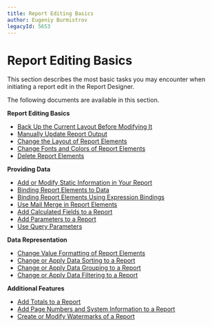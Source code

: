 ```yaml
---
title: Report Editing Basics
author: Eugeniy Burmistrov
legacyId: 5653
---
```

# Report Editing Basics
This section describes the most basic tasks you may encounter when initiating a report edit in the Report Designer.

The following documents are available in this section.

**Report Editing Basics**
* [Back Up the Current Layout Before Modifying It](report-editing-basics/back-up-the-current-layout-before-modifying-it.md)
* [Manually Update Report Output](report-editing-basics/manually-update-report-output.md)
* [Change the Layout of Report Elements](report-editing-basics/change-the-layout-of-report-elements.md)
* [Change Fonts and Colors of Report Elements](report-editing-basics/change-fonts-and-colors-of-report-elements.md)
* [Delete Report Elements](report-editing-basics/delete-report-elements.md)

**Providing Data**
* [Add or Modify Static Information in Your Report](report-editing-basics/add-or-modify-static-information-in-your-report.md)
* [Binding Report Elements to Data](report-editing-basics/displaying-values-from-a-database-(binding-report-elements-to-data).md)
* [Binding Report Elements Using Expression Bindings](report-editing-basics/binding-report-elements-using-binding-expressions.md)
* [Use Mail Merge in Report Elements](report-editing-basics/use-mail-merge-in-report-elements.md)
* [Add Calculated Fields to a Report](report-editing-basics/add-calculated-fields-to-a-report.md)
* [Add Parameters to a Report](report-editing-basics/add-parameters-to-a-report.md)
* [Use Query Parameters](report-editing-basics/use-query-parameters.md)

**Data Representation**
* [Change Value Formatting of Report Elements](report-editing-basics/change-value-formatting-of-report-elements.md)
* [Change or Apply Data Sorting to a Report](report-editing-basics/change-or-apply-data-sorting-to-a-report.md)
* [Change or Apply Data Grouping to a Report](report-editing-basics/change-or-apply-data-grouping-to-a-report.md)
* [Change or Apply Data Filtering to a Report](report-editing-basics/change-or-apply-data-filtering-to-a-report.md)

**Additional Features**
* [Add Totals to a Report](report-editing-basics/add-totals-to-a-report.md)
* [Add Page Numbers and System Information to a Report](report-editing-basics/add-page-numbers-and-system-information-to-a-report.md)
* [Create or Modify Watermarks of a Report](report-editing-basics/create-or-modify-watermarks-of-a-report.md)
